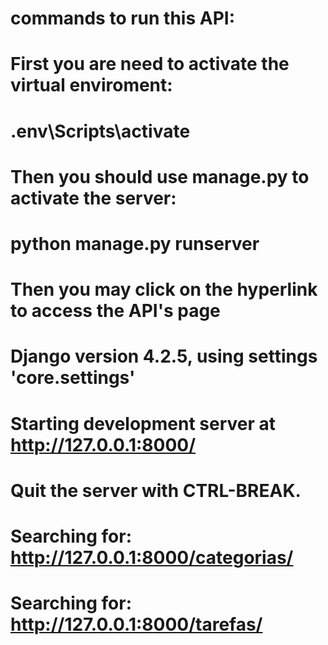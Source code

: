 #  commands to run this API:
#  
#  First you are need to activate the virtual enviroment:
#  .env\Scripts\activate
#  
#  Then you should use manage.py to activate the server:
#  python manage.py runserver
#
#  Then you may click on the hyperlink to access the API's page
#  
#  Django version 4.2.5, using settings 'core.settings'
#  Starting development server at http://127.0.0.1:8000/
#  Quit the server with CTRL-BREAK.
#
#  Searching for: http://127.0.0.1:8000/categorias/
#
#  Searching for: http://127.0.0.1:8000/tarefas/
